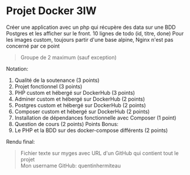 # Projet Docker 3IW

Créer une application avec un php qui récupère des data sur une BDD Postgres et les
afficher sur le front. 10 lignes de todo (id, titre, done)
Pour les images custom, toujours partir d'une base alpine, Nginx n'est pas concerné par ce
point

>  Groupe de 2 maximum (sauf exception)

Notation:
1. Qualité de la soutenance (3 points)
2. Projet fonctionnel (3 points)
3. PHP custom et hébergé sur DockerHub (3 points)
4. Adminer custom et hébergé sur DockerHub (2 points)
5. Postgres custom et hébergé sur DockerHub (2 points)
6. Composer custom et hébergé sur DockerHub (2 points)
7. Installation de dépendances fonctionnelle avec Composer (1 point)
8. Question de cours (2 points)
Points Bonus:
9. Le PHP et la BDD sur des docker-compose différents (2 points)

Rendu final:
> Fichier texte sur myges avec URL d'un GitHub qui contient tout le projet \
> Mon username GitHub: quentinhermiteau